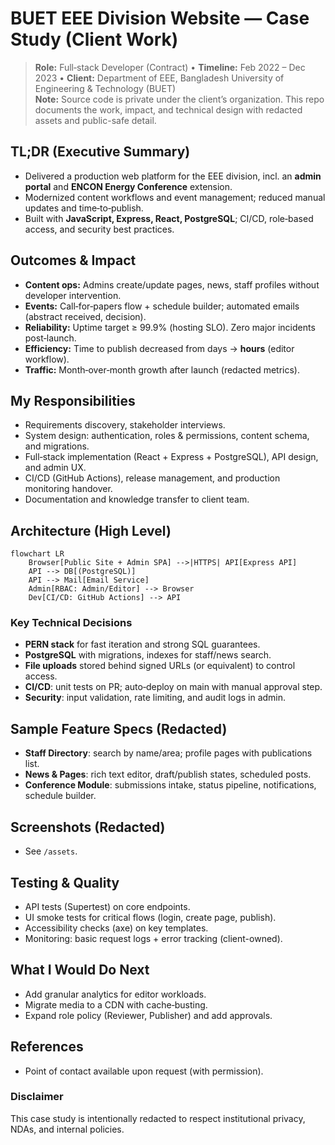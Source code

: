 # BUET EEE Division Website — Case Study (Client Work)

> **Role:** Full‑stack Developer (Contract) • **Timeline:** Feb 2022 – Dec 2023 • **Client:** Department of EEE, Bangladesh University of Engineering & Technology (BUET)  
> **Note:** Source code is private under the client’s organization. This repo documents the work, impact, and technical design with redacted assets and public-safe detail.

## TL;DR (Executive Summary)
- Delivered a production web platform for the EEE division, incl. an **admin portal** and **ENCON Energy Conference** extension.
- Modernized content workflows and event management; reduced manual updates and time‑to‑publish.
- Built with **JavaScript, Express, React, PostgreSQL**; CI/CD, role‑based access, and security best practices.

## Outcomes & Impact
- **Content ops:** Admins create/update pages, news, staff profiles without developer intervention.
- **Events:** Call‑for‑papers flow + schedule builder; automated emails (abstract received, decision).
- **Reliability:** Uptime target ≥ 99.9% (hosting SLO). Zero major incidents post‑launch.
- **Efficiency:** Time to publish decreased from days → **hours** (editor workflow).
- **Traffic:** Month‑over‑month growth after launch (redacted metrics).

## My Responsibilities
- Requirements discovery, stakeholder interviews.
- System design: authentication, roles & permissions, content schema, and migrations.
- Full‑stack implementation (React + Express + PostgreSQL), API design, and admin UX.
- CI/CD (GitHub Actions), release management, and production monitoring handover.
- Documentation and knowledge transfer to client team.

## Architecture (High Level)
```mermaid
flowchart LR
    Browser[Public Site + Admin SPA] -->|HTTPS| API[Express API]
    API --> DB[(PostgreSQL)]
    API --> Mail[Email Service]
    Admin[RBAC: Admin/Editor] --> Browser
    Dev[CI/CD: GitHub Actions] --> API
```

### Key Technical Decisions
- **PERN stack** for fast iteration and strong SQL guarantees.
- **PostgreSQL** with migrations, indexes for staff/news search.
- **File uploads** stored behind signed URLs (or equivalent) to control access.
- **CI/CD**: unit tests on PR; auto‑deploy on main with manual approval step.
- **Security**: input validation, rate limiting, and audit logs in admin.

## Sample Feature Specs (Redacted)
- **Staff Directory**: search by name/area; profile pages with publications list.
- **News & Pages**: rich text editor, draft/publish states, scheduled posts.
- **Conference Module**: submissions intake, status pipeline, notifications, schedule builder.

## Screenshots (Redacted)
- See `/assets`.

## Testing & Quality
- API tests (Supertest) on core endpoints.
- UI smoke tests for critical flows (login, create page, publish).
- Accessibility checks (axe) on key templates.
- Monitoring: basic request logs + error tracking (client-owned).

## What I Would Do Next
- Add granular analytics for editor workloads.
- Migrate media to a CDN with cache‑busting.
- Expand role policy (Reviewer, Publisher) and add approvals.

## References
- Point of contact available upon request (with permission).


### Disclaimer
This case study is intentionally redacted to respect institutional privacy, NDAs, and internal policies.
